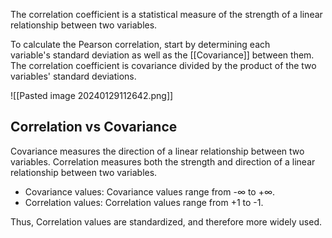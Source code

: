 The correlation coefficient is a statistical measure of the strength of a linear relationship between two variables.

To calculate the Pearson correlation, start by determining each variable's standard deviation as well as the [[Covariance]] between them. The correlation coefficient is covariance divided by the product of the two variables' standard deviations.

![[Pasted image 20240129112642.png]]

## Correlation vs Covariance

Covariance measures the direction of a linear relationship between two variables. Correlation measures both the strength and direction of a linear relationship between two variables. 

- Covariance values: Covariance values range from -∞ to +∞.
- Correlation values: Correlation values range from +1 to -1.

Thus, Correlation values are standardized, and therefore more widely used.




